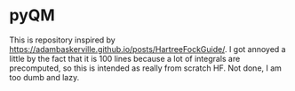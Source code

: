 # pyQM
This is repository inspired by https://adambaskerville.github.io/posts/HartreeFockGuide/. I got annoyed a little by the fact that it is 100 lines because a lot of integrals are precomputed, so this is intended as really from scratch HF. Not done, I am too dumb and lazy.

